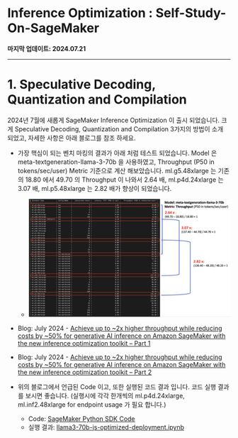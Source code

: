 # Inference Optimization : Self-Study-On-SageMaker

**마지막 업데이트: 2024.07.21**


---

# 1. Speculative Decoding, Quantization and Compilation
2024년 7월에 새롭게 SageMaker Inference Optimization 이 출시 되었습니다. 크게 Speculative Decoding, Quantization and Compilation 3가지의 방법이 소개 되었고, 자세한 사항은 아래 블로그를 참조 하세요. 
- 가장 핵심이 되는 벤치 마킹의 결과가 아래 처럼 테스트 되었습니다. Model 은 meta-textgeneration-llama-3-70b 을 사용하였고, 
Throughput (P50 in tokens/sec/user) Metric 기준으로 계산 해보았습니다. ml.g5.48xlarge 는 기존의 18.80 에서 49.70 의 Throughput 이 나와서 2.64 배, ml.p4d.24xlarge 는 3.07 배, ml.p5.48xlarge 는 2.82 배가 향상이 되었습니다. 

    - ![inference-benchmark.png](img/inference-benchmark.png)
- Blog: July 2024 - [Achieve up to ~2x higher throughput while reducing costs by ~50% for generative AI inference on Amazon SageMaker with the new inference optimization toolkit – Part 1](https://aws.amazon.com/blogs/machine-learning/achieve-up-to-2x-higher-throughput-while-reducing-costs-by-50-for-generative-ai-inference-on-amazon-sagemaker-with-the-new-inference-optimization-toolkit-part-1/)
- Blog: July 2024 - [Achieve up to ~2x higher throughput while reducing costs by ~50% for generative AI inference on Amazon SageMaker with the new inference optimization toolkit – Part 2](https://aws.amazon.com/blogs/machine-learning/achieve-up-to-2x-higher-throughput-while-reducing-costs-by-up-to-50-for-generative-ai-inference-on-amazon-sagemaker-with-the-new-inference-optimization-toolkit-part-2/)
- 위의 블로그에서 언급된 Code 이고, 또한 실행된 코드 결과 입니다. 코드 실행 결과를 보시면 좋습니다. (실행시에 각각 한개씩의 ml.p4d.24xlarge, ml.inf2.48xlarge for endpoint usage 가 필요 합니다.)
    - Code: [SageMaker Python SDK Code](https://github.com/aws-samples/sagemaker-genai-hosting-examples/tree/main/Llama3)
    - 실행 결과: [llama3-70b-js-optimized-deployment.ipynb](https://github.com/gonsoomoon-ml/sagemaker-genai-hosting-examples/blob/main/Llama3/llama3-70b/llama3-70b-js-optimized-deployment.ipynb)

